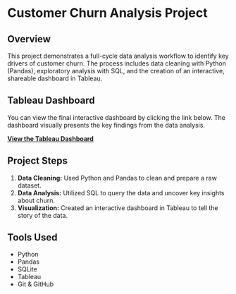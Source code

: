 # Customer Churn Analysis Project

## Overview
This project demonstrates a full-cycle data analysis workflow to identify key drivers of customer churn. The process includes data cleaning with Python (Pandas), exploratory analysis with SQL, and the creation of an interactive, shareable dashboard in Tableau.

## Tableau Dashboard
You can view the final interactive dashboard by clicking the link below. The dashboard visually presents the key findings from the data analysis.

[**View the Tableau Dashboard**]()

## Project Steps
1.  **Data Cleaning:** Used Python and Pandas to clean and prepare a raw dataset.
2.  **Data Analysis:** Utilized SQL to query the data and uncover key insights about churn.
3.  **Visualization:** Created an interactive dashboard in Tableau to tell the story of the data.

## Tools Used
- Python
- Pandas
- SQLite
- Tableau
- Git & GitHub
